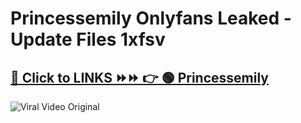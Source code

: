 
 # Princessemily Onlyfans Leaked - Update Files 1xfsv

## <h2><a href="https://clipsfans.com/Princessemily&ref=git">🔗 Click to LINKS ⏩⏩ 👉 🟢 Princessemily </a></h2>

<a href="https://clipsfans.com/Princessemily&ref=git" rel="nofollow" data-target="animated-image.originalLink"><img src="https://i.ibb.co.com/xMMVF88/686577567.gif" alt="Viral Video Original" style="max-width: 100%; display: inline-block;" data-target="animated-image.originalImage"></a>

